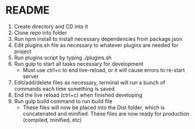 # README #

1. Create directory and CD into it
2. Clone repo into folder 
3. Run npm install to install necessary dependencies from package.json
4. Edit plugins.sh file as necessary to whatever plugins are needed for project
5. Run plugins script by typing ./plugins.sh 
6. Run gulp to start all tasks necessary for development
	* Must use ctrl+c to end live-reload, or it will cause errors to re-start server
7. Edit/add/delete files as necessary, terminal will run a bunch of commands each time something is saved
8. End the live reload (ctrl+c) when finished developing
9. Run gulp build command to run build file
	* These files will now be placed into the Dist folder, which is concatenated and minified. These files are now ready for production (compiled, minified, etc)